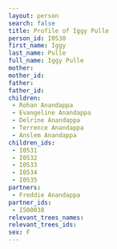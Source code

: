 ```yaml
---
layout: person
search: false
title: Profile of Iggy Pulle
person_id: I0530
first_name: Iggy
last_name: Pulle
full_name: Iggy Pulle
mother: 
mother_id: 
father: 
father_id: 
children:
 - Rohan Anandappa
 - Evangeline Anandappa
 - Delrine Anandappa
 - Terrence Anandappa
 - Anslem Anandappa
children_ids:
 - I0531
 - I0532
 - I0533
 - I0534
 - I0535
partners:
 - Freddie Anandappa
partner_ids:
 - I500038
relevant_trees_names:
relevant_trees_ids:
sex: F
---
```


